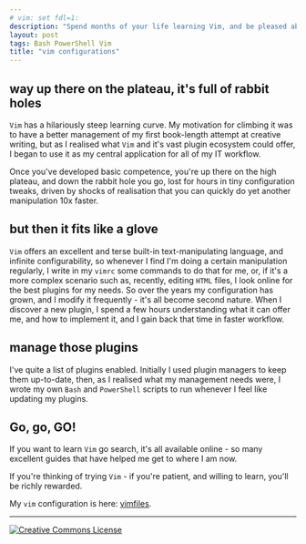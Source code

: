 ```yaml
---
# vim: set fdl=1:
description: "Spend months of your life learning Vim, and be pleased about it."
layout: post
tags: Bash PowerShell Vim
title: "vim configurations"
---
```


## way up there on the plateau, it's full of rabbit holes
`Vim` has a hilariously steep learning curve. My motivation for climbing it was to have a better management of my first book-length attempt at creative writing, but as I realised what `Vim` and it's vast plugin ecosystem could offer, I began to use it as my central application for all of my IT workflow.

Once you've developed basic competence, you're up there on the high plateau, and down the rabbit hole you go, lost for hours in tiny configuration tweaks, driven by shocks of realisation that you can quickly do yet another manipulation 10x faster.

## but then it fits like a glove
`Vim` offers an excellent and terse built-in text-manipulating language, and infinite configurability, so whenever I find I'm doing a certain manipulation regularly, I write in my `vimrc` some commands to do that for me, or, if it's a more complex scenario such as, recently, editing `HTML` files, I look online for the best plugins for my needs. So over the years my configuration has grown, and I modify it frequently - it's all become second nature. When I discover a new plugin, I spend a few hours understanding what it can offer me, and how to implement it, and I gain back that time in faster workflow.

## manage those plugins
I've quite a list of plugins enabled. Initially I used plugin managers to keep them up-to-date, then, as I realised what my management needs were, I wrote my own `Bash` and `PowerShell` scripts to run whenever I feel like updating my plugins.

## Go, go, GO!
If you want to learn `Vim` go search, it's all available online - so many excellent guides that have helped me get to where I am now.

If you're thinking of trying `Vim` - if you're patient, and willing to learn, you'll be richly rewarded.

My `vim` configuration is here: [vimfiles](https://github.com/harriott/vimfiles).

---
<a rel="license" href="http://creativecommons.org/licenses/by/4.0/"><img alt="Creative Commons License" style="border-width:0" src="https://i.creativecommons.org/l/by/4.0/88x31.png" /></a>

